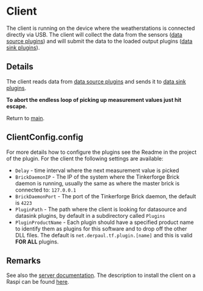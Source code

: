 # Client

The client is running on the device where the weatherstations is connected directly via USB. The client will collect the data from the sensors ([data source plugins](./../Plugins/DataSource/Readme.md)) and will submit the data to the loaded output plugins ([data sink plugins](./../Plugins/DataSink/Readme.md)).

## Details

The client reads data from [data source plugins](./../Plugins/DataSource/Readme.md) and sends it to [data sink plugins](./../Plugins/DataSink/Readme.md).

__To abort the endless loop of picking up measurement values just hit escape.__

Return to [main](./../Readme.md).

## ClientConfig.config

For more details how to configure the plugins see the Readme in the project of the plugin. For the client the following settings are available:

* `Delay` - time interval where the next measurement value is picked
* `BrickDaemonIP` - The IP of the system where the Tinkerforge Brick daemon is running, usually the same as where the master brick is connected to: `127.0.0.1`
* `BrickDaemonPort` - The port of the Tinkerforge Brick daemon, the default is `4223`
* `PluginPath` - The path where the client is looking for datasource and datasink plugins, by default in a subdirectory called `Plugins`
* `PluginProductName` - Each plugin should have a specified product name to identify them as plugins for this software and to drop off the other DLL files. The default is `net.derpaul.tf.plugin.[name]` and this is valid __FOR ALL__ plugins.

## Remarks

See also the [server documentation](./../Server/Readme.md). The description to install the client on a Raspi can be found [here](./Install-RPi.md).
